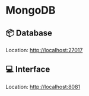 # MongoDB

## 📦 Database

Location: [http://localhost:27017](http://localhost:27017)

## 💻 Interface

Location: [http://localhost:8081](http://localhost:8081)
